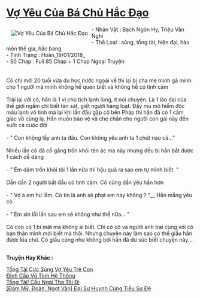 <a href="https://utruyen.com/vo-yeu-cua-ba-chu-hac-dao/25047/" title="Vợ Yêu Của Bá Chủ Hắc Đạo"><h1>Vợ Yêu Của Bá Chủ Hắc Đạo</h1></a><div style="display:table"><img align="right" style="float: left; padding: 10px;" src="https://utruyen.com/images/story/200x260/vo-yeu-cua-ba-chu-hac-dao.jpg" alt="Vợ Yêu Của Bá Chủ Hắc Đạo">- Nhân Vật : Bạch Ngôn Hy, Triệu Vân Nghi<br/>- Thể Loại : sủng, tổng tài, hiện đại, hào môn thế gia, hắc bang <br/>- Tình Trạng : Hoàn_19/01/2018_<br/>- Số Chap : Full 85 Chap + 1 Chap Ngoại Truyện <br/><br/><br/>Cô chỉ mới 20 tuổi vừa du học nước ngoài về thì lại bị cha mẹ mình gả mình cho 1 người mà mình không hề quen biết và không hề có tình cảm<br/><br/>Trái lại với cô, hắn là 1 vị chủ tịch lạnh lùng, ít nói chuyện. Là 1 lão đại của thế giới ngầm chỉ biết tàn sát, giết người hàng loạt. Đầy mu mô hiểm độc máu lạnh vô tình mà lại khi lần đầu gặp cô bên Pháp thì hắn đã có 1 cảm giác vô cùng lạ. Hắn muốn bảo vệ và che chắn cho người con gái này đến suốt cả cuộc đời<br/><br/>- " Con không lấy anh ta đâu. Con không yêu anh ta 1 chút nào cả..."<br/><br/>Nhiều lần cô đã cố gắng trốn khỏi tên ác ma này nhưng đều bị hắn bắt được 1 cách dễ dàng<br/><br/>- " Em dám trốn khỏi tôi 1 lần nữa thì hậu quả ra sao em tự mình biết. " <br/><br/>Dần dần 2 người bắt đầu có tình cảm. Cô cũng dần yêu hắn hơn<br/><br/>- " Vợ à em hư lắm. Có tin là anh sẽ phạt em hay không ? "__ Hắn mắng yêu cô<br/><br/>- " Em xin lỗi lần sau em sẽ không như thế nữa... "<br/><br/>Cô còn có 1 bí mật mà không ai biết. Chỉ có cô và người anh trai cùng với cô bạn thân mình mới biết mà thôi. Nhưng chuyện này làm sao có thể giấu hắn được kia chứ. Có giấu cũng như không bởi hắn đã dư sức biết chuyện này....<br/></div><p><br><b>Truyện Hay Khác :</b></p><a href="https://utruyen.com/tong-tai-cuc-sung-vo-yeu-tre-con/22259/" alt="Tổng Tài Cực Sủng Vợ Yêu Trẻ Con">Tổng Tài Cực Sủng Vợ Yêu Trẻ Con</a><br/><a href="https://github.com/quanluxury/ngontinhhot/tree/master/truyenhay/19234/" alt="Đỉnh Cấp Vô Tình Hệ Thống">Đỉnh Cấp Vô Tình Hệ Thống</a><br/><a href="https://github.com/mlquan/truyenhay/tree/master/truyenhay/24994/" alt="Tổng Tài! Cầu Ngài Tha Tôi Đi">Tổng Tài! Cầu Ngài Tha Tôi Đi</a><br/><a href="https://github.com/quanluxury/dammy/tree/master/truyenhay/21985/" alt="[Đam Mỹ, Đoản, Ngọt Văn] Đại Sư Huynh Cùng Tiểu Sư Đệ">[Đam Mỹ, Đoản, Ngọt Văn] Đại Sư Huynh Cùng Tiểu Sư Đệ</a><br/>